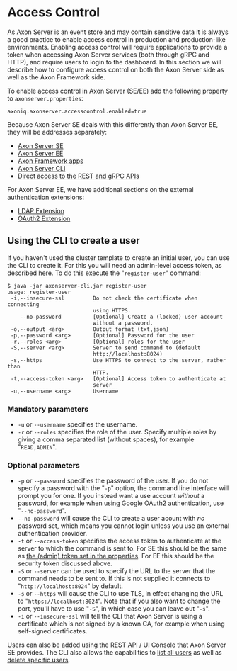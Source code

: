 # Access Control

As Axon Server is an event store and may contain sensitive data it is always a good practice to enable access control in production and production-like environments. Enabling access control will require applications to provide a token when accessing Axon Server services \(both through gRPC and HTTP\), and require users to login to the dashboard.‌ In this section we will describe how to configure access control on both the Axon Server side as well as the Axon Framework side.

To enable access control in Axon Server \(SE/EE\) add the following property to `axonserver.properties`:

```text
axoniq.axonserver.accesscontrol.enabled=true
```

Because Axon Server SE deals with this differently than Axon Server EE, they will be addresses separately:

* [Axon Server SE](access-control-se.md#access-control-for-axon-server-se)
* [Axon Server EE](access-control-ee.md#access-control-for-axon-server-ee)
* [Axon Framework apps](access-control-clients.md#security-for-axon-framework-client-applications)
* [Axon Server CLI](access-control-cli.md#access-control-and-the-cli)
* [Direct access to the REST and gRPC APIs](access-control-api.md#access-control-on-the-rest-and-grpc-apis)

For Axon Server EE, we have additional sections on the external authentication extensions:

* [LDAP Extension](access-control-ldap.md#axon-server-ee-ldap-extension)
* [OAuth2 Extension](access-control-oauth2.md#axon-server-ee-oauth-extension)

## Using the CLI to create a user

If you haven't used the cluster template to create an initial user, you can use the CLI to create it. For this you will need an admin-level access token, as described [here](access-control-cli.md). To do this execute the "`register-user`" command:

```text
$ java -jar axonserver-cli.jar register-user
usage: register-user
 -i,--insecure-ssl         Do not check the certificate when connecting
                           using HTTPS.
    --no-password          [Optional] Create a (locked) user account
                           without a password.
 -o,--output <arg>         Output format (txt,json)
 -p,--password <arg>       [Optional] Password for the user
 -r,--roles <arg>          [Optional] roles for the user
 -S,--server <arg>         Server to send command to (default
                           http://localhost:8024)
 -s,--https                Use HTTPS to connect to the server, rather than
                           HTTP.
 -t,--access-token <arg>   [Optional] Access token to authenticate at
                           server
 -u,--username <arg>       Username
```

### Mandatory parameters

* `-u` or `--username` specifies the username.
* `-r` or `--roles` specifies the role of the user. Specify multiple roles by giving a comma separated list \(without spaces\), for example "`READ,ADMIN`". 

### Optional parameters

* `-p` or `--password` specifies the password of the user. If you do not specify a password with the "`-p`" option, the command line interface will prompt you for one. If you instead want a use account _without_ a password‌, for example when using Google OAuth2 authentication, use "`--no-password`".
* `--no-password` will cause the CLI to create a user acount with _no_ password set, which means you cannot login unless you use an external authentication provider.
* `-t` or `--access-token` specifies the access token to authenticate at the server to which the command is sent to. For SE this should be the same as [the (admin) token set in the properties](access-control-se.md). For EE this should be the security token discussed above.
* `-S` or `--server` can be used to specify the URL to the server that the command needs to be sent to. If this is not supplied it connects to "`http://localhost:8024`" by default.
* `-s` or `--https` will cause the CLI to use TLS, in effect changing the URL to "`https://localhost:8024`". Note that if you also want to change the port, you'll have to use "`-S`", in which case you can leave out "`-s`".
* `-i` or `--insecure-ssl` will tell the CLI that Axon Server is using a certificate which is not signed by a known CA, for example when using self-signed certificates.

Users can also be added using the REST API / UI Console that Axon Server SE provides. The CLI also allows the capabilities to [list all users](../administration/admin-configuration/command-line-interface.md#users) as well as [delete specific users](../administration/admin-configuration/command-line-interface.md#users).
